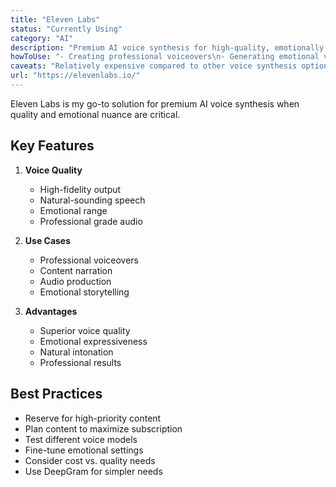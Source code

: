 ```yaml
---
title: "Eleven Labs"
status: "Currently Using"
category: "AI"
description: "Premium AI voice synthesis for high-quality, emotionally nuanced voiceovers"
howToUse: "- Creating professional voiceovers\n- Generating emotional voice content\n- High-fidelity audio synthesis"
caveats: "Relatively expensive compared to other voice synthesis options"
url: "https://elevenlabs.io/"
---
```


Eleven Labs is my go-to solution for premium AI voice synthesis when quality and emotional nuance are critical.

## Key Features

1. **Voice Quality**
   - High-fidelity output
   - Natural-sounding speech
   - Emotional range
   - Professional grade audio

2. **Use Cases**
   - Professional voiceovers
   - Content narration
   - Audio production
   - Emotional storytelling

3. **Advantages**
   - Superior voice quality
   - Emotional expressiveness
   - Natural intonation
   - Professional results

## Best Practices

- Reserve for high-priority content
- Plan content to maximize subscription
- Test different voice models
- Fine-tune emotional settings
- Consider cost vs. quality needs
- Use DeepGram for simpler needs 